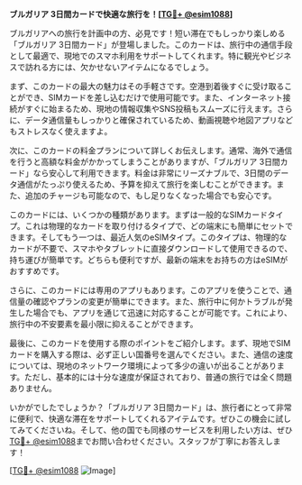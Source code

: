 **ブルガリア 3日間カードで快適な旅行を！[[TG💪+ @esim1088](https://t.me/s/esim1088)]**

ブルガリアへの旅行を計画中の方、必見です！短い滞在でもしっかり楽しめる「ブルガリア 3日間カード」が登場しました。このカードは、旅行中の通信手段として最適で、現地でのスマホ利用をサポートしてくれます。特に観光やビジネスで訪れる方には、欠かせないアイテムになるでしょう。

まず、このカードの最大の魅力はその手軽さです。空港到着後すぐに受け取ることができ、SIMカードを差し込むだけで使用可能です。また、インターネット接続がすぐに始まるため、現地の情報収集やSNS投稿もスムーズに行えます。さらに、データ通信量もしっかりと確保されているため、動画視聴や地図アプリなどもストレスなく使えますよ。

次に、このカードの料金プランについて詳しくお伝えします。通常、海外で通信を行うと高額な料金がかかってしまうことがありますが、「ブルガリア 3日間カード」なら安心して利用できます。料金は非常にリーズナブルで、3日間のデータ通信がたっぷり使えるため、予算を抑えて旅行を楽しむことができます。また、追加のチャージも可能なので、もし足りなくなった場合でも安心です。

このカードには、いくつかの種類があります。まずは一般的なSIMカードタイプ。これは物理的なカードを取り付けるタイプで、どの端末にも簡単にセットできます。そしてもう一つは、最近人気のeSIMタイプ。このタイプは、物理的なカードが不要で、スマホやタブレットに直接ダウンロードして使用できるので、持ち運びが簡単です。どちらも便利ですが、最新の端末をお持ちの方はeSIMがおすすめです。

さらに、このカードには専用のアプリもあります。このアプリを使うことで、通信量の確認やプランの変更が簡単にできます。また、旅行中に何かトラブルが発生した場合でも、アプリを通じて迅速に対応することが可能です。これにより、旅行中の不安要素を最小限に抑えることができます。

最後に、このカードを使用する際のポイントをご紹介します。まず、現地でSIMカードを購入する際は、必ず正しい国番号を選んでください。また、通信の速度については、現地のネットワーク環境によって多少の違いが出ることがあります。ただし、基本的には十分な速度が保証されており、普通の旅行では全く問題ありません。

いかがでしたでしょうか？「ブルガリア 3日間カード」は、旅行者にとって非常に便利で、快適な滞在をサポートしてくれるアイテムです。ぜひこの機会に試してみてくださいね。そして、他の国でも同様のサービスを利用したい方は、ぜひ[TG💪+ @esim1088](https://t.me/s/esim1088)までお問い合わせください。スタッフが丁寧にお答えします！

[[TG💪+ @esim1088](https://t.me/s/esim1088) ![Image](https://i.postimg.cc/Y0z9fWf4/image.png)]